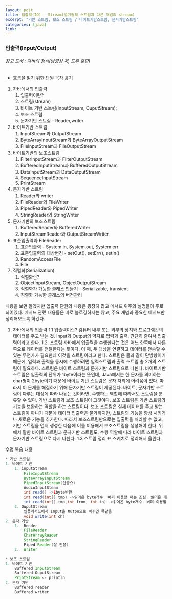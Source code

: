```yaml
---
layout: post
title: 입출력(IO) - Stream(열거형의 스트림과 다른 개념의 stream)
excerpt: "기반 스트림, 보조 스트림 / 바이트기반스트림, 문자기반스트림"
categories: [java]
link:
---
```


### 입출력(Input/Output)

###### 참고 도서 : 자바의 정석(남궁성 저, 도우 출판)

* 흐름을 읽기 위한 단원 목차 훑기
1. 자바에서의 입출력
    1. 입출력이란?
    2. 스트림(stream)
    3. 바이트 기반 스트림(InputStream, OuputStream);
    4. 보조 스트림
    5. 문자기반 스트림 - Reader,writer
2. 바이트기반 스트림
    1. InputStream과 OutputStream
    2. ByteArrayInputStream과 ByteArrayOutputStream
    3. FileInputStream과 FileOutputStream
3. 바이트기반의 보조스트림
    1. FilterInputStream과 FilterOutputStream
    2. BufferedInputStream과 BufferedOutputStream
    3. DataInputStream과 DataOutputStream
    4. SequenceInputStream
    5. PrintStream
4. 문자기반 스트림
    1. Reader와 writer
    2. FileReader와 FileWriter
    3. PipedReader와 PipedWriter
    4. StringReader와 StringWriter
5. 문자기반의 보조스트림
    1. BufferedReader와 BufferedWriter
    2. InputStreamReader와 OutputStreamWriter
6. 표준입출력과 FileReader
    1. 표준입출력 - System.in, System.out, System.err
    2. 표준입출력의 대상변경 - setOut(), setErr(), setIn()
    3. RandomAccessFile
    4. File
7. 직렬화(Serialization)
    1. 직렬화란?
    2. ObjectInputStream, ObjectOutputStream
    3. 직렬화가 가능한 클래스 만들기 - Serializable, transient
    4. 직렬화 가능한 클래스의 버전관리

내용을 보면 알겠지만 입출력 단원의 내용은 굉장히 많고 메서드 위주의 설명들이 주로 되어있다. 메서드 관련 내용들은 따로 블로깅하지는 않고, 주요 개념과 중요한 메서드만 정리해보도록 하겠다.

1. 자바에서의 입출력
1.1 입출력이란?
 컴퓨터 내부 또는 외부의 장치와 프로그램간의 데이터를 주고 받는 것. Input과 Output의 약자로 입력과 출력, 간단히 줄여서 입출력이라고 한다.
1.2. 스트림
  자바에서 입출력을 수행한다는 것은 어느 한쪽에서 다른 쪽으로 데이터를 전달한다는 뜻이다. 이 때, 두 대상을 연결하고 데이터를 전송할 수 있는 무언가가 필요한데 이것을 스트림이라고 한다. 스트림은 물과 같이 단방향이기 때문에, 입력과 출력을 동시에 수행하려면 입력스트림과 출력 스트림 총 2개의 스트림이 필요하다.
  스트림은 바이트 스트림과 문자기반 스트림으로 나뉜다. 바이트기반 스트림은 입출력의 단위가 1byte이라는 뜻인데, Java에서는 한 문자를 의미하는 char형이 2byte이기 때문에 바이트 기반 스트림은 문자 처리에 어려움이 있다. 따라서 이 문제를 해결하기 위해 문자기반 스트림이 제공된다.
  바이트, 문자기반 스트림이 다루는 대상에 따라 나뉘는 것이라면, 수행하는 역할에 따라서도 스트림을 분류할 수 있다. 기반 스트림과 보조 스트림이 그것이다. 보조 스트림은 기반 스트림의 기능을 보완하는 역할을 하는 스트림이다. 보조 스트림은 실제 데이터를 주고 받는 스트림이 아니기 때문에 데이터 입출력은 불가하지만, 스트림의 기능을 향상 시키거나 새로운 기능을 추가한다. 따라서 보조스트림만으로는 입출력을 처리할 수 없고, 기반 스트림을 먼저 생성한 다음에 이를 이용해서 보조스트림을 생성해야 한다.
  위에서 말한 바이트 스트림과 문자기반 스트림도, 수행 역할에 따라 바이트 스트림과 문자기반 스트림으로 다시 나뉜다.
1.3 스트림 정리 표
  스케치로 정리해서 올린다.


수업 복습 내용

~~~java
* 기반 스트림
1. 바이트 기반
    1. inputStream
        FileInputStream
        ByteArrayInputStream
        PipedInputStream(안중요)
        AudioInputSteam
        int read() ->1byte반환
        int read(int[] tmp) ->읽어온 byte개수. 버퍼 이용할 때는 조심. 읽어온 개수를 확인해야 함.
        int read(int[] tmp,int from, int to) ->읽어온 byte개수. 버퍼 이용할 때는 조심. 읽어온 개수를 확인해야 함.
    2. OuputStream
        인풋메서드에서 Input을 Outpu으로 바꾸면 똑같음
        void write(int ch)
2. 문자 기반
    1.  Render
        FileReader
        CharArrayReader
        StringReader
        Piped Reader(잘 안씀)
    2.  Writer

* 보조 스트림
1. 바이트 기반
    Buffered InputStream
    Buffered OuputStream
    PrintStream <- println
2. 문자 기반
    Buffered reader
    Buffered writer
~~~
